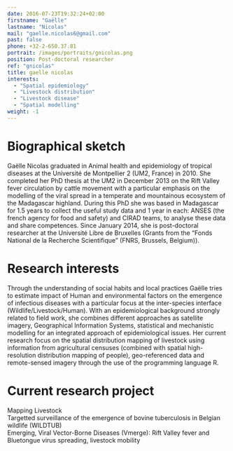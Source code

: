 ```yaml
---
date: 2016-07-23T19:32:24+02:00
firstname: "Gaëlle"
lastname: "Nicolas"
mail: "gaelle.nicolas6@gmail.com"
past: false
phone: +32-2-650.37.81
portrait: /images/portraits/gnicolas.png
position: Post-doctoral researcher
ref: "gnicolas"
title: gaelle nicolas
interests:
  - "Spatial epidemiology"
  - "Livestock distribution"
  - "Livestock disease"
  - "Spatial modelling"
weight: -1
---
```


# Biographical sketch   
Gaëlle Nicolas graduated in Animal health and epidemiology of tropical diseases at the Université de Montpellier 2 (UM2, France) in 2010. She completed her PhD thesis at the UM2 in December 2013 on the Rift Valley fever circulation by cattle movement with a particular emphasis on the modelling of the viral spread in a temperate and mountainous ecosystem of the Madagascar highland. During this PhD she was based in Madagascar for 1.5 years to collect the useful study data and 1 year in each: ANSES (the french agency for food and safety) and CIRAD teams, to analyse these data and share competences. Since January 2014, she is post-doctoral researcher at the Université Libre de Bruxelles (Grants from the “Fonds National de la Recherche Scientifique” (FNRS, Brussels, Belgium)).

# Research interests  
Through the understanding of social habits and local practices Gaëlle tries to estimate impact of Human and environmental factors on the emergence of infectious diseases with a particular focus at the inter-species interface (Wildlife/Livestock/Human). With an epidemiological background strongly related to field work, she combines different approaches as satellite imagery, Geographical Information Systems, statistical and mechanistic modelling for an integrated approach of epidemiological issues. Her current research focus on the spatial distribution mapping of livestock using information from agricultural censuses (combined with spatial high-resolution distribution mapping of people), geo-referenced data and remote-sensed imagery through the use of the programming language R.

# Current research project  
Mapping Livestock  
Targetted surveillance of the emergence of bovine tuberculosis in Belgian wildlife (WILDTUB)  
Emerging, Viral Vector-Borne Diseases (Vmerge): Rift Valley fever and Bluetongue virus spreading, livestock mobility  

